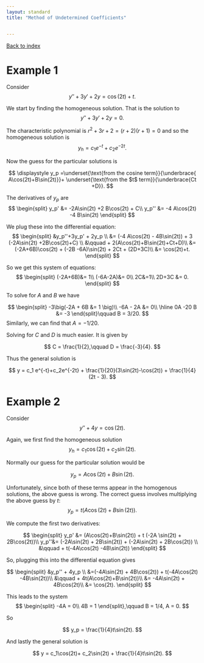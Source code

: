 ```yaml
---
layout: standard
title: "Method of Undetermined Coefficients"


---
```


[Back to index](/../index.md)





# Example 1

Consider 
$$
y''+3y' + 2y = \cos(2t) + t.
$$


We start by finding the homogeneous solution. That is the solution to
$$
y'' + 3y' + 2y = 0.
$$


The characteristic polynomial is $r^2+3r+2 = (r+2)(r+1) = 0$ and so the homogeneous solution is
$$
y_h = c_1 e^{-t} + c_2 e^{-2t}.
$$




Now the guess for the particular solutions is 


$$
\displaystyle y_p =\underset{\text{from the cosine term}}{\underbrace{ A\cos(2t)+B\sin(2t)}}+ \underset{\text{from the $t$ term}}{\underbrace{Ct +D}}.
$$




The derivatives of $y_p$ are
$$
\begin{split}
y_p' &= -2A\sin(2t) +2 B\cos(2t) + C\\
y_p'' &= -4 A\cos(2t) -4 B\sin(2t)
\end{split}
$$


We plug these into the differential equation:
$$
\begin{split}
&y_p''+3y_p' + 2y_p \\
&= (-4 A\cos(2t) - 4B\sin(2t)) + 3 (-2A\sin(2t) +2B\cos(2t)+C) \\
&\qquad + 2(A\cos(2t)+B\sin(2t)+Ct+D)\\
&= (-2A+6B)\cos(2t) + (-2B -6A)\sin(2t) + 2Ct + (2D+3C)\\
&= \cos(2t)+t.
\end{split}
$$




So we get this system of equations:
$$
\begin{split}
(-2A+6B)&= 1\\
(-6A-2A)&= 0\\
2C&=1\\
2D+3C &= 0.
\end{split}
$$




To solve for $A$ and $B$ we have


$$
\begin{split}
-3\big(-2A + 6B &= 1 \big)\\
-6A - 2A &= 0\\
\hline 
0A -20 B &= -3
\end{split}\qquad B = 3/20.
$$
Similarly, we can find that $A = -1/20$.



Solving for $C$ and $D$ is much easier. It is given by


$$
C = \frac{1}{2},\qquad D = \frac{-3}{4}.
$$


Thus the general solution is


$$
y = c_1 e^{-t}+c_2e^{-2t} + \frac{1}{20}(3\sin(2t)-\cos(2t)) + \frac{1}{4} (2t  - 3).
$$


# Example 2

Consider 
$$
y'' + 4y = \cos(2t).
$$


Again, we first find the homogeneous solution
$$
y_h = c_1\cos(2t) + c_2 \sin(2t).
$$


Normally our guess for the particular solution would be 


$$
y_p = A \cos(2t) + B\sin(2t).
$$


Unfortunately, since both of these terms appear in the homogenous solutions, the above guess is wrong. The correct guess involves multiplying the above guess by $t$:
$$
y_p = t(A\cos(2t)+B\sin(2t)).
$$


We compute the first two derivatives:


$$
\begin{split}
y_p' &= (A\cos(2t)+B\sin(2t)) + t (-2A \sin(2t) + 2B\cos(2t))\\
y_p''&= (-2A\sin(2t) + 2B\sin(2t)) + (-2A\sin(2t) + 2B\cos(2t)) \\
&\qquad + t(-4A\cos(2t) -4B\sin(2t))
\end{split}
$$


So, plugging this into the differential equation gives


$$
\begin{split}
&y_p'' + 4y_p \\
 &=(-4A\sin(2t) + 4B\cos(2t)) + t(-4A\cos(2t) -4B\sin(2t))\\
 &\qquad + 4t(A\cos(2t)+B\sin(2t))\\
 &= -4A\sin(2t) + 4B\cos(2t)\\
 &= \cos(2t).
\end{split}
$$


This leads to the system
$$
\begin{split}
-4A = 0\\
4B = 1
\end{split},\qquad B = 1/4, A = 0.
$$


So


$$
y_p = \frac{1}{4}t\sin(2t).
$$






And lastly the general solution is


$$
y = c_1\cos(2t)+ c_2\sin(2t) + \frac{1}{4}t\sin(2t).
$$


